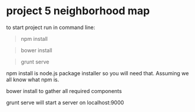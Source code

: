 # project 5 neighborhood map

to start project run in command line:
>npm install

>bower install

>grunt serve


npm install is node.js package installer so you will need that. Assuming we all know what npm is.

bower install to gather all required components

grunt serve will start a server on localhost:9000
